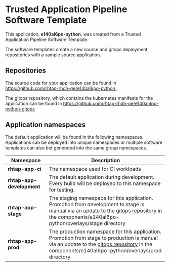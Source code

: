 # Trusted Application Pipeline Software Template

This application, **e140al6po-python**, was created from a Trusted Application Pipeline Software Template.

The software templates create a new source and gitops deployment repositories with a sample source application. 

## Repositories

The source code for your application can be found in [https://github.com/rhtap-rhdh-qe/e140al6po-python ](https://github.com/rhtap-rhdh-qe/e140al6po-python ).
 
The gitops repository, which contains the kubernetes manifests for the application can be found in 
[https://github.com/rhtap-rhdh-qe/e140al6po-python-gitops ](https://github.com/rhtap-rhdh-qe/e140al6po-python-gitops ) 

## Application namespaces 

The default application will be found in the following namespaces. Applications can be deployed into unique namespaces or multiple software templates can also bet generated into the same group namespaces.  

|  Namespace   |  Description   |  
| -------- | -------- |
| **rhtap-app-ci** | The namespace used for CI workloads |
| **rhtap-app-development** | The default application during development. Every build will be deployed to this namespace for testing. |
| **rhtap-app-stage** | The staging namespace for this application. Promotion from development to stage is manual via an update to the [gitops repository](https://github.com/rhtap-rhdh-qe/e140al6po-python-gitops ) in the components/e140al6po-python/overlays/stage directory |
| **rhtap-app-prod** | The production namespace for this application. Promotion from stage to production is manual via an update to the [gitops repository](https://github.com/rhtap-rhdh-qe/e140al6po-python-gitops ) in the components/e140al6po-python/overlays/prod directory |